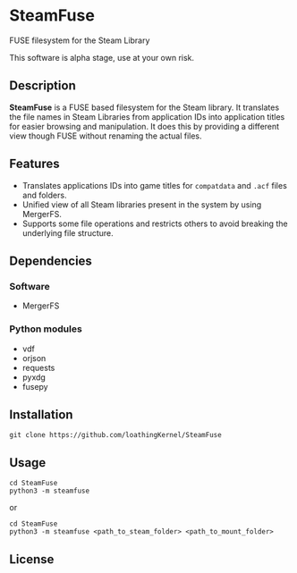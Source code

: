 # SteamFuse
FUSE filesystem for the Steam Library

This software is alpha stage, use at your own risk.


## Description

**SteamFuse** is a FUSE based filesystem for the Steam library. It translates the file names in
Steam Libraries from application IDs into application titles for easier browsing and manipulation.
It does this by providing a different view though FUSE without renaming the actual files.


## Features
* Translates applications IDs into game titles for `compatdata` and `.acf` files and folders.
* Unified view of all Steam libraries present in the system by using MergerFS.
* Supports some file operations and restricts others to avoid breaking the underlying file structure.


## Dependencies

### Software
* MergerFS

### Python modules
* vdf
* orjson
* requests
* pyxdg
* fusepy


## Installation
```shell
git clone https://github.com/loathingKernel/SteamFuse
```


## Usage

```shell
cd SteamFuse
python3 -m steamfuse
```
or
```shell
cd SteamFuse
python3 -m steamfuse <path_to_steam_folder> <path_to_mount_folder>
```


## License
